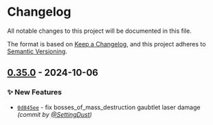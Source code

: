 # Changelog
All notable changes to this project will be documented in this file.

The format is based on [Keep a Changelog](https://keepachangelog.com/en/1.0.0/),
and this project adheres to [Semantic Versioning](https://semver.org/spec/v2.0.0.html).

## [0.35.0] - 2024-10-06
### :sparkles: New Features
- [`0d845ee`](https://github.com/SettingDust/dawncraft-fixes/commit/0d845ee6bc2de58ec04324de9288d44bb1b5143b) - fix bosses_of_mass_destruction gaubtlet laser damage *(commit by [@SettingDust](https://github.com/SettingDust))*

[0.35.0]: https://github.com/SettingDust/dawncraft-fixes/compare/0.34.0...0.35.0
